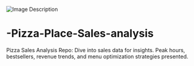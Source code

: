 ![Image Description]([image_url](https://www.bing.com/images/search?view=detailV2&ccid=RWaaZCnA&id=839B262916C6247E46A5DDCAD044F8BC8ADB21B7&thid=OIP.RWaaZCnAJwE8O0FxwD7y0AAAAA&mediaurl=https%3a%2f%2fwww.godubrovnik.com%2fwp-content%2fuploads%2fpizza.jpg&exph=296&expw=474&q=pizza&simid=608046788620989432&FORM=IRPRST&ck=5275AB377871DCF2F171D1EA3327B965&selectedIndex=5&itb=0&ajaxhist=0&ajaxserp=0).jpg)
# -Pizza-Place-Sales-analysis
Pizza Sales Analysis Repo: Dive into sales data for insights. Peak hours, bestsellers, revenue trends, and menu optimization strategies presented.
